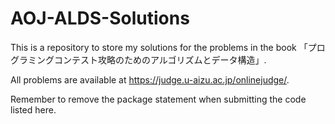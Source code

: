 # AOJ-ALDS-Solutions
This is a repository to store my solutions for the problems in the book 「プログラミングコンテスト攻略のためのアルゴリズムとデータ構造」. 

All problems are available at https://judge.u-aizu.ac.jp/onlinejudge/.

Remember to remove the package statement when submitting the code listed here.